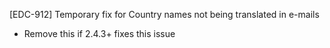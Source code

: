 [EDC-912] Temporary fix for Country names not being translated in e-mails

- Remove this if 2.4.3+ fixes this issue
